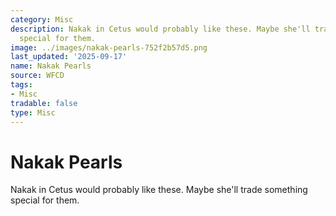 ```yaml
---
category: Misc
description: Nakak in Cetus would probably like these. Maybe she'll trade something
  special for them.
image: ../images/nakak-pearls-752f2b57d5.png
last_updated: '2025-09-17'
name: Nakak Pearls
source: WFCD
tags:
- Misc
tradable: false
type: Misc
---
```


# Nakak Pearls

Nakak in Cetus would probably like these. Maybe she'll trade something special for them.

